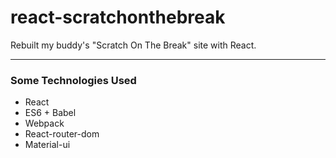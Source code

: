 # react-scratchonthebreak
Rebuilt my buddy's "Scratch On The Break" site with React.

- - - -

### Some Technologies Used
* React
* ES6 + Babel
* Webpack
* React-router-dom
* Material-ui
